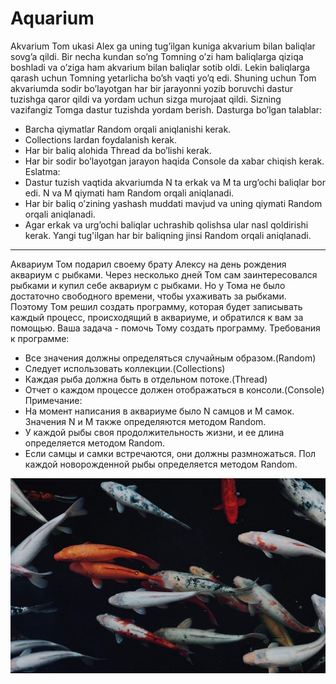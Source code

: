  # Aquarium

 Akvarium
Tom ukasi Alex ga uning tug’ilgan kuniga akvarium bilan baliqlar sovg’a qildi. Bir necha
kundan so’ng Tomning o’zi ham baliqlarga qiziqa boshladi va o’ziga ham akvarium bilan
baliqlar sotib oldi. Lekin baliqlarga qarash uchun Tomning yetarlicha bo’sh vaqti yo’q edi.
Shuning uchun Tom akvariumda sodir bo’layotgan har bir jarayonni yozib boruvchi dastur
tuzishga qaror qildi va yordam uchun sizga murojaat qildi. Sizning vazifangiz Tomga dastur
tuzishda yordam berish.
Dasturga bo’lgan talablar:
- Barcha qiymatlar Random orqali aniqlanishi kerak.
- Collections lardan foydalanish kerak.
- Har bir baliq alohida Thread da bo’lishi kerak.
- Har bir sodir bo’layotgan jarayon haqida Console da xabar chiqish kerak.
Eslatma:
- Dastur tuzish vaqtida akvariumda N ta erkak va M ta urg’ochi baliqlar bor edi. N va M
qiymati ham Random orqali aniqlanadi.
- Har bir baliq o’zining yashash muddati mavjud va uning qiymati Random orqali
aniqlanadi.
- Agar erkak va urg’ochi baliqlar uchrashib qolishsa ular nasl qoldirishi kerak. Yangi
tug'ilgan har bir baliqning jinsi Random orqali aniqlanadi.
_________________________________________________________________________
Аквариум
Том подарил своему брату Алексу на день рождения аквариум с рыбками. Через
несколько дней Том сам заинтересовался рыбками и купил себе аквариум с рыбками.
Но у Тома не было достаточно свободного времени, чтобы ухаживать за рыбками.
Поэтому Том решил создать программу, которая будет записывать каждый процесс,
происходящий в аквариуме, и обратился к вам за помощью. Ваша задача - помочь
Тому создать программу.
Требования к программе:
- Все значения должны определяться случайным образом.(Random)
- Следует использовать коллекции.(Collections)
- Каждая рыба должна быть в отдельном потоке.(Thread)
- Отчет о каждом процессе должен отображаться в консоли.(Console)
Примечание:
- На момент написания в аквариуме было N самцов и M самок. Значения N и M
также определяются методом Random.
- У каждой рыбы своя продолжительность жизни, и ее длина определяется
методом Random.
- Если самцы и самки встречаются, они должны размножаться. Пол каждой
новорожденной рыбы определяется методом Random.

<img src="src/main/resources/img/fish.jpeg" alt="Image">
